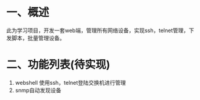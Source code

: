 # 一、概述
此为学习项目，开发一套web端，管理所有网络设备，实现ssh，telnet管理，下发脚本，批量管理设备。

# 二、功能列表(待实现)

1. webshell 使用ssh，telnet登陆交换机进行管理
2. snmp自动发现设备
